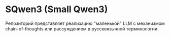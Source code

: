 # SQwen3 (Small Qwen3)

Репозиторий представляет реализацию "маленькой" LLM с механизмом chain-of-thoughts или рассуждением в русскоязычной терминологии.
